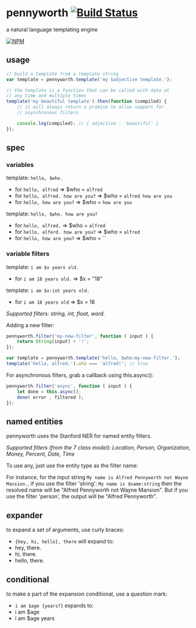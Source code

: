 # pennyworth [![Build Status](https://travis-ci.org/karimsa/pennyworth.svg)](https://travis-ci.org/karimsa/pennyworth)

a natural language templating engine

[![NPM](https://nodei.co/npm/pennyworth.png?downloads=true&downloadRank=true&stars=true)](https://nodei.co/npm/pennyworth/)

## usage

```javascript
// build a template from a template string
var template = pennyworth.template('my $adjective template.');

// the template is a function that can be called with data at
// any time and multiple times
template('my beautiful template').then(function (compiled) {
	// it will always return a promise to allow support for
	// asynchronous filters

	console.log(compiled); // { adjective : 'beautiful' }
});
```

## spec

### variables

template: `hello, $who.`

- for `hello, alfred` => $who = `alfred`
- for `hello, alfred. how are you?` => $who = `alfred how are you`
- for `hello, how are you?` => $who = `how are you`

template: `hello, $who. how are you?`

- for `hello, alfred.` => $who = `alfred`
- for `hello, alferd. how are you?` => $who = `alfred`
- for `hello, how are you?` => $who = ``

### variable filters

template: `i am $x years old.`

- for `i am 18 years old.` => $x = "18"

template: `i am $x:int years old.`

- for `i am 18 years old` => $x = 18

*Supported filters: string, int, float, word.*

Adding a new filter:

```javascript
pennyworth.filter('my-new-filter', function ( input ) {
	return String(input) + '!';
});

var template = pennyworth.template('hello, $who:my-new-filter.');
template('hello, alfred.').who === 'alfred!'; // true
```

For asynchronous filters, grab a callback using this.async():

```javascript
pennyworth.filter('async', function ( input ) {
	let done = this.async();
	done( error , filtered );
});
``` 

## named entities

pennyworth uses the Stanford NER for named entity filters.

*Supported filters (from the 7 class model): Location, Person, Organization, Money, Percent, Date, Time*

To use any, just use the entity type as the filter name:

For instance, for the input string `My name is Alfred Pennyworth not Wayne Mansion.`, if you use the filter
'string': `My name is $name:string` then the resolved name will be "Alfred Pennyworth not Wayne Mansion". But
if you use the filter 'person', the output will be "Alfred Pennyworth".

## expander

to expand a set of arguments, use curly braces:

 - `{hey, hi, hello}, there` will expand to:
  - hey, there.
  - hi, there.
  - hello, there.

## conditional

to make a part of the expansion conditional, use a question mark:

 - `i am $age {years?}` expands to:
  - i am $age
  - i am $age years
